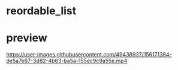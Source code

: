 # reordable_list

# preview

https://user-images.githubusercontent.com/49438937/156171384-de5a7e67-3d82-4b63-ba5a-155ec9c9a55e.mp4

